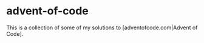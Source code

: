 # advent-of-code

This is a collection of some of my solutions to [adventofcode.com|Advent of Code].
